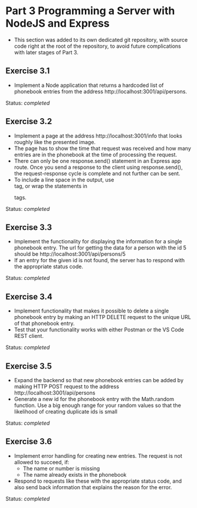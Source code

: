 # Part 3 Programming a Server with NodeJS and Express
- This section was added to its own dedicated git repository, with source code right at the root of the repository, to avoid future complications with later stages of Part 3.

## Exercise 3.1
- Implement a Node application that returns a hardcoded list of phonebook entries from the address http://localhost:3001/api/persons.

Status: *completed*

## Exercise 3.2
- Implement a page at the address http://localhost:3001/info that looks roughly like the presented image.
- The page has to show the time that request was received and how many entries are in the phonebook at the time of processing the request.
- There can only be one response.send() statement in an Express app route. Once you send a response to the client using response.send(), the request-response cycle is complete and not further can be sent.
- To include a line space in the output, use <br/> tag, or wrap the statements in <p> tags.

Status: *completed*

## Exercise 3.3
- Implement the functionality for displaying the information for a single phonebook entry. The url for getting the data for a person with the id 5 should be http://localhost:3001/api/persons/5
- If an entry for the given id is not found, the server has to respond with the appropriate status code.

Status: *completed*

## Exercise 3.4
- Implement functionality that makes it possible to delete a single phonebook entry by making an HTTP DELETE request to the unique URL of that phonebook entry.
- Test that your functionality works with either Postman or the VS Code REST client.

Status: *completed*

## Exercise 3.5
- Expand the backend so that new phonebook entries can be added by making HTTP POST request to the address http://localhost:3001/api/persons
- Generate a new id for the phonebook entry with the Math.random function. Use a big enough range for your random values so that the likelihood of creating duplicate ids is small

Status: *completed*

## Exercise 3.6
- Implement error handling for creating new entries. The request is not allowed to succeed, if:
    - The name or number is missing
    - The name already exists in the phonebook
- Respond to requests like these with the appropriate status code, and also send back information that explains the reason for the error.

Status: *completed*
